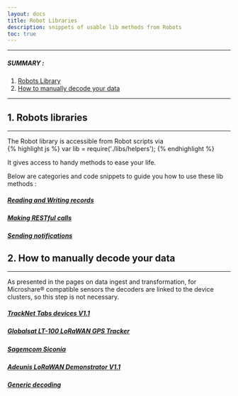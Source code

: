 ```yaml
---
layout: docs
title: Robot Libraries
description: snippets of usable lib methods from Robots
toc: true
---
```


---------------------------------------

##### SUMMARY : 

1. [Robots Library](./#1-robots-libraries)
3. [How to manually decode your data](./#2-how-to-manually-decode-your-data)

---------------------------------------

## 1. Robots libraries
---------------------------------------

The Robot library is accessible from Robot scripts via  
{% highlight js %} var lib = require('./libs/helpers'); {% endhighlight %}

It gives access to handy methods to ease your life.

Below are categories and code snippets to guide you how to use these lib methods :

#####  [Reading and Writing records](/docs/2/technical/microshare-platform-advanced//robots-libraries/read-and-write/)
#####  [Making RESTful calls](/docs/2/technical/microshare-platform-advanced/robots-libraries/making-restful-calls-new/)
#####  [Sending notifications](/docs/2/technical/microshare-platform-advanced/robots-libraries/sending-notifications-new/)



## 2. How to manually decode your data 
---------------------------------------

As presented in the pages on data ingest and transformation, for Microshare® compatible sensors the decoders are linked to the device clusters, so this step is not necessary. 

#####  [TrackNet Tabs devices V1.1](/docs/2/technical/microshare-platform-advanced/robots-libraries/tracknet-tabs/)
#####  [Globalsat LT-100 LoRaWAN GPS Tracker](/docs/2/technical/microshare-platform-advanced/robots-libraries/globalsat-lt-100/)
#####  [Sagemcom Siconia](/docs/2/technical/microshare-platform-advanced/robots-libraries/sagemcom-siconia/)
#####  [Adeunis LoRaWAN Demonstrator V1.1](/docs/2/technical/microshare-platform-advanced/robots-libraries/adeunis-demonstrator/)
#####  [Generic decoding](/docs/2/technical/microshare-platform-advanced/robots-libraries/decoding-payloads-new/)
